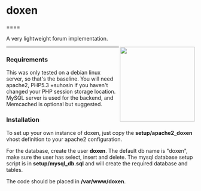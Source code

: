 
# doxen

====

A very lightweight forum implementation.

<img src="http://i.imgur.com/RMM7Nni.jpg" title="Hosted by imgur.com" alt="" width="200" align="right" />

---

### Requirements

This was only tested on a debian linux server, so that's the baseline. You will need apache2, PHP5.3 +suhosin if you haven't changed your PHP session storage location. MySQL server is used for the backend, and Memcached is optional but suggested.

### Installation

To set up your own instance of doxen, just copy the **setup/apache2_doxen** vhost definition to your apache2 configuration.

For the database, create the user **doxen**. The default db name is "doxen", make sure the user has select, insert and delete. The mysql database setup script is in **setup/mysql_db.sql** and will create the required database and tables.

The code should be placed in **/var/www/doxen**.
